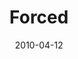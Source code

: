 ---
layout: music 
title: "Forced"
series: "Force Feed"
date: 2010-04-12 
description: "Brian Wells talks about the impact of media on our lives and culture."
audio: "http://s3.amazonaws.com/crossroadsaudiomessages/ForceFeed1.mp3"
audio-duration: "38:49"
src: "http://www.crossroads.net/players/media/series/190x110_ForceFeed.jpg"
---